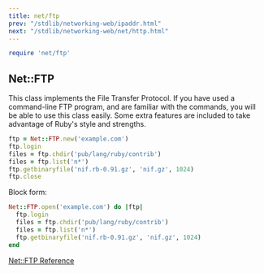 ```yaml
---
title: net/ftp
prev: "/stdlib/networking-web/ipaddr.html"
next: "/stdlib/networking-web/net/http.html"
---
```



```ruby
require 'net/ftp'
```

## Net::FTP[](#netftp)

This class implements the File Transfer Protocol. If you have used a
command-line FTP program, and are familiar with the commands, you will
be able to use this class easily. Some extra features are included to
take advantage of Ruby's style and strengths.


```ruby
ftp = Net::FTP.new('example.com')
ftp.login
files = ftp.chdir('pub/lang/ruby/contrib')
files = ftp.list('n*')
ftp.getbinaryfile('nif.rb-0.91.gz', 'nif.gz', 1024)
ftp.close
```

Block form:


```ruby
Net::FTP.open('example.com') do |ftp|
  ftp.login
  files = ftp.chdir('pub/lang/ruby/contrib')
  files = ftp.list('n*')
  ftp.getbinaryfile('nif.rb-0.91.gz', 'nif.gz', 1024)
end
```

<a
href='https://ruby-doc.org/stdlib-2.7.0/libdoc/net/ftp/rdoc/Net/FTP.html'
class='ruby-doc remote' target='_blank'>Net::FTP Reference</a>

